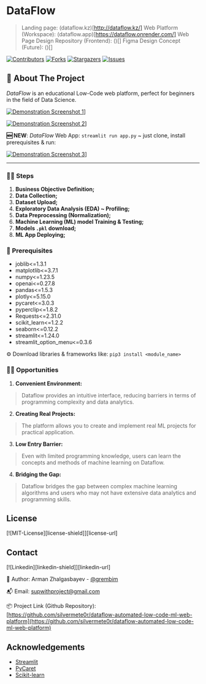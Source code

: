 # DataFlow

> Landing page: (dataflow.kz)[http://dataflow.kz/]
> Web Platform (Workspace): (dataflow.app)[https://dataflow.onrender.com/]
> Web Page Design Repository (Frontend): ()[]
> Figma Design Concept (Future): ()[]

<!-- PROJECT SHIELDS -->
[![Contributors][contributors-shield]][contributors-url] [![Forks][forks-shield]][forks-url] [![Stargazers][stars-shield]][stars-url] [![Issues][issues-shield]][issues-url]

<!-- ABOUT THE PROJECT -->
## 📝 About The Project
*DataFlow* is an educational Low-Code web platform, perfect for beginners in the field of Data Science.

[![Demonstration Screenshot 1][data-1]](#)]

[![Demonstration Screenshot 2][data-2]](#)]

**🆕 NEW**: *DataFlow* Web App: `streamlit run app.py` ~ just clone, install prerequisites & run:

[![Demonstration Screenshot 3][data-3]](#)]

----

### 👩‍🏭 Steps
1. **Business Objective Definition;**
2. **Data Collection;**
3. **Dataset Upload;**
4. **Exploratory Data Analysis (EDA) ~ Profiling;**
5. **Data Preprocessing (Normalization);**
6. **Machine Learning (ML) model Training & Testing;**
7. **Models `.pkl` download;**
8. **ML App Deploying;**


### 🦾 Prerequisites
 - joblib<=1.3.1
 - matplotlib<=3.7.1
 - numpy<=1.23.5
 - openai<=0.27.8
 - pandas<=1.5.3
 - plotly<=5.15.0
 - pycaret<=3.0.3
 - pyperclip<=1.8.2
 - Requests<=2.31.0
 - scikit_learn<=1.2.2
 - seaborn<=0.12.2
 - streamlit<=1.24.0
 - streamlit_option_menu<=0.3.6
 
 ⚙️ Download libraries & frameworks like: `pip3 install <module_name>`

### 💁‍♂️ Opportunities
1. **Convenient Environment:**
  > Dataflow provides an intuitive interface, reducing barriers in terms of programming complexity and data analytics.

2. **Creating Real Projects:** 
  > The platform allows you to create and implement real ML projects for practical application.

3. **Low Entry Barrier:**
  > Even with limited programming knowledge, users can learn the concepts and methods of machine learning on Dataflow.

4. **Bridging the Gap:** 
  > Dataflow bridges the gap between complex machine learning algorithms and users who may not have extensive data analytics and programming skills.
 
<!-- LICENSE -->
## License

[![MIT-License][license-shield]][license-url]

<!-- CONTACT -->
## Contact
[![Linkedin][linkedin-shield]][linkedin-url]

🧐 Author: Arman Zhalgasbayev - [@grembim](https://www.instagram.com/grembim/)

📬 Email: supwithproject@gmail.com

📦 Project Link (Github Repository): [https://github.com/silvermete0r/dataflow-automated-low-code-ml-web-platform](https://github.com/silvermete0r/dataflow-automated-low-code-ml-web-platform)

<!-- ACKNOWLEDGEMENTS -->
## Acknowledgements
 - [Streamlit](https://streamlit.io/)
 - [PyCaret](https://pycaret.org/)
 - [Scikit-learn](https://scikit-learn.org/)

<!-- MARKDOWN LINKS & IMAGES -->
<!-- https://www.markdownguide.org/basic-syntax/#reference-style-links -->
[contributors-shield]: https://img.shields.io/github/contributors/silvermete0r/dataflow-automated-low-code-ml-web-platform.svg?style=flat-square
[contributors-url]: https://github.com/silvermete0r/dataflow-automated-low-code-ml-web-platform/graphs/contributors
[forks-shield]: https://img.shields.io/github/forks/silvermete0r/dataflow-automated-low-code-ml-web-platform.svg?style=flat-square
[forks-url]: https://github.com/silvermete0r/dataflow-automated-low-code-ml-web-platform/network/members
[stars-shield]: https://img.shields.io/github/stars/silvermete0r/dataflow-automated-low-code-ml-web-platform.svg?style=flat-square
[stars-url]: https://github.com/silvermete0r/dataflow-automated-low-code-ml-web-platform/stargazers
[issues-shield]: https://img.shields.io/github/issues/silvermete0r/dataflow-automated-low-code-ml-web-platform.svg?style=flat-square
[issues-url]: https://github.com/silvermete0r/dataflow-automated-low-code-ml-web-platform/issues
[data-1]: https://sun9-34.userapi.com/impg/fIgr9AMAaxOV8izCr4DktngJExMOUxIgVLzPdQ/WI6V2QT8wKU.jpg?size=2232x1180&quality=95&sign=787e4117d8ef13dc70a81d3650b10d00&type=album
[data-2]: https://sun9-69.userapi.com/impg/dE3ONqKNQ3ZOoCxy5EsvBSsTkqeUZIRyyzl6pQ/FelCAGChV_w.jpg?size=2230x1180&quality=95&sign=3996ba966ca08c88626fdbc1c87466ed&type=album
[data-3]: https://sun9-46.userapi.com/impg/SIdMvJ08V5oI9RfKOHrgvHYqyvpTPxeGv0FHGQ/cNGH9X6rXkg.jpg?size=2235x1177&quality=95&sign=0df018490766d60630bde8a8df8014f1&type=album
